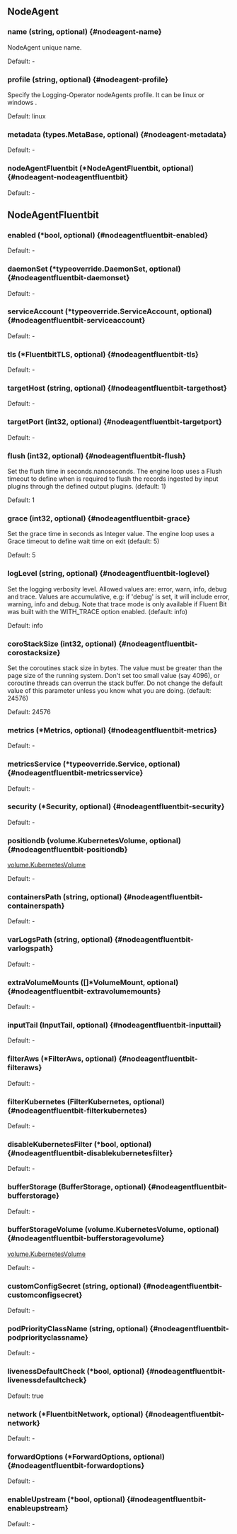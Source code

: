 ## NodeAgent

### name (string, optional) {#nodeagent-name}

NodeAgent unique name. 

Default: -

### profile (string, optional) {#nodeagent-profile}

Specify the Logging-Operator nodeAgents profile. It can be linux or windows .  

Default: linux

### metadata (types.MetaBase, optional) {#nodeagent-metadata}

Default: -

### nodeAgentFluentbit (*NodeAgentFluentbit, optional) {#nodeagent-nodeagentfluentbit}

Default: -


## NodeAgentFluentbit

### enabled (*bool, optional) {#nodeagentfluentbit-enabled}

Default: -

### daemonSet (*typeoverride.DaemonSet, optional) {#nodeagentfluentbit-daemonset}

Default: -

### serviceAccount (*typeoverride.ServiceAccount, optional) {#nodeagentfluentbit-serviceaccount}

Default: -

### tls (*FluentbitTLS, optional) {#nodeagentfluentbit-tls}

Default: -

### targetHost (string, optional) {#nodeagentfluentbit-targethost}

Default: -

### targetPort (int32, optional) {#nodeagentfluentbit-targetport}

Default: -

### flush (int32, optional) {#nodeagentfluentbit-flush}

Set the flush time in seconds.nanoseconds. The engine loop uses a Flush timeout to define when is required to flush the records ingested by input plugins through the defined output plugins. (default: 1) 

Default: 1

### grace (int32, optional) {#nodeagentfluentbit-grace}

Set the grace time in seconds as Integer value. The engine loop uses a Grace timeout to define wait time on exit (default: 5) 

Default: 5

### logLevel (string, optional) {#nodeagentfluentbit-loglevel}

Set the logging verbosity level. Allowed values are: error, warn, info, debug and trace. Values are accumulative, e.g: if 'debug' is set, it will include error, warning, info and debug.  Note that trace mode is only available if Fluent Bit was built with the WITH_TRACE option enabled. (default: info) 

Default: info

### coroStackSize (int32, optional) {#nodeagentfluentbit-corostacksize}

Set the coroutines stack size in bytes. The value must be greater than the page size of the running system. Don't set too small value (say 4096), or coroutine threads can overrun the stack buffer. Do not change the default value of this parameter unless you know what you are doing. (default: 24576) 

Default: 24576

### metrics (*Metrics, optional) {#nodeagentfluentbit-metrics}

Default: -

### metricsService (*typeoverride.Service, optional) {#nodeagentfluentbit-metricsservice}

Default: -

### security (*Security, optional) {#nodeagentfluentbit-security}

Default: -

### positiondb (volume.KubernetesVolume, optional) {#nodeagentfluentbit-positiondb}

[volume.KubernetesVolume](https://github.com/banzaicloud/operator-tools/tree/master/docs/types) 

Default: -

### containersPath (string, optional) {#nodeagentfluentbit-containerspath}

Default: -

### varLogsPath (string, optional) {#nodeagentfluentbit-varlogspath}

Default: -

### extraVolumeMounts ([]*VolumeMount, optional) {#nodeagentfluentbit-extravolumemounts}

Default: -

### inputTail (InputTail, optional) {#nodeagentfluentbit-inputtail}

Default: -

### filterAws (*FilterAws, optional) {#nodeagentfluentbit-filteraws}

Default: -

### filterKubernetes (FilterKubernetes, optional) {#nodeagentfluentbit-filterkubernetes}

Default: -

### disableKubernetesFilter (*bool, optional) {#nodeagentfluentbit-disablekubernetesfilter}

Default: -

### bufferStorage (BufferStorage, optional) {#nodeagentfluentbit-bufferstorage}

Default: -

### bufferStorageVolume (volume.KubernetesVolume, optional) {#nodeagentfluentbit-bufferstoragevolume}

[volume.KubernetesVolume](https://github.com/banzaicloud/operator-tools/tree/master/docs/types) 

Default: -

### customConfigSecret (string, optional) {#nodeagentfluentbit-customconfigsecret}

Default: -

### podPriorityClassName (string, optional) {#nodeagentfluentbit-podpriorityclassname}

Default: -

### livenessDefaultCheck (*bool, optional) {#nodeagentfluentbit-livenessdefaultcheck}

Default: true

### network (*FluentbitNetwork, optional) {#nodeagentfluentbit-network}

Default: -

### forwardOptions (*ForwardOptions, optional) {#nodeagentfluentbit-forwardoptions}

Default: -

### enableUpstream (*bool, optional) {#nodeagentfluentbit-enableupstream}

Default: -


